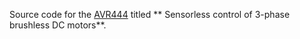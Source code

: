 Source code for the [AVR444](http://www.atmel.com/Images/doc8012.pdf) titled ** Sensorless control of 3-phase
brushless DC motors**.
